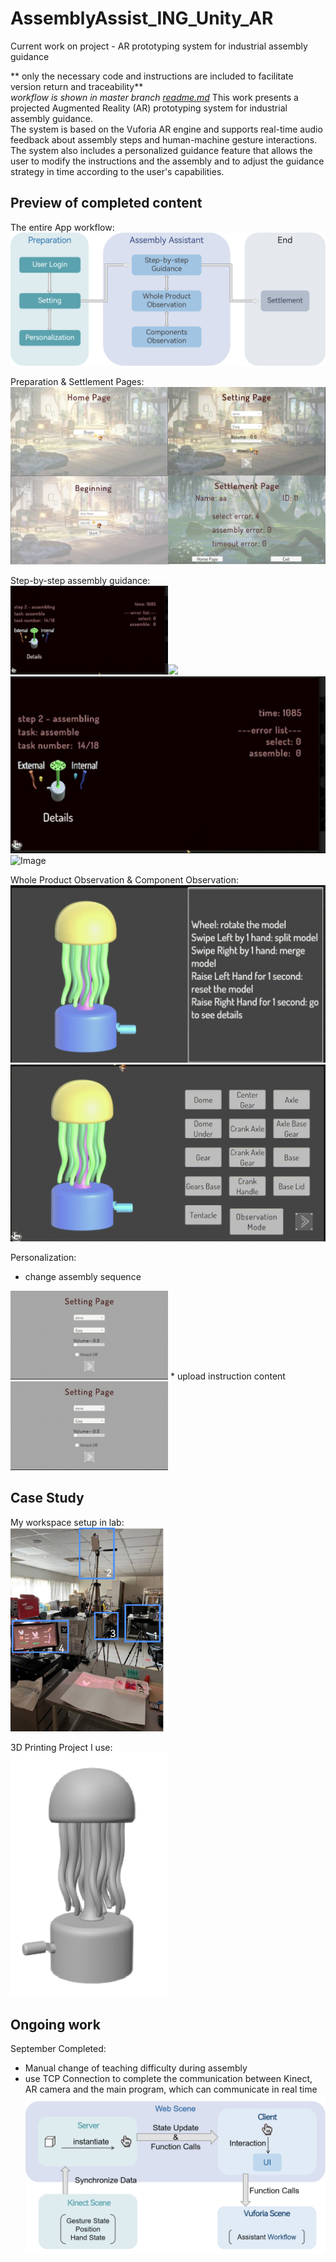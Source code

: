 # AssemblyAssist_ING_Unity_AR
Current work on project - AR prototyping system for industrial assembly guidance 

** only the necessary code and instructions are included to facilitate version return and traceability** <br>
*workflow is shown in master branch [readme.md](https://github.com/violet0330/AssemblyAssist_ING_Unity_AR/tree/master#readme)*
This work presents a projected Augmented Reality (AR) prototyping system for industrial assembly guidance. <br> 
The system is based on the Vuforia AR engine and supports real-time audio feedback about assembly steps and human-machine gesture interactions. The system also includes a personalized guidance feature that allows the user to modify the instructions and the assembly and to adjust the guidance strategy in time according to the user's capabilities.

## Preview of completed content
The entire App workflow:<br>
![Image](https://github.com/violet0330/AssemblyAssist_ING_Unity_AR/blob/main/Img/appFramework.png)

Preparation & Settlement Pages: <br>
![Image](https://github.com/violet0330/AssemblyAssist_ING_Unity_AR/blob/main/Img/preparationPages.png)

Step-by-step assembly guidance: <br>
  <img src="https://github.com/violet0330/AssemblyAssist_ING_Unity_AR/blob/main/Img/assemblyPart2.gif" width="50%"><img src="https://github.com/violet0330/AssemblyAssist_ING_Unity_AR/blob/main/Img/assemblyPart1.gif" width="50%">
![Image](https://github.com/violet0330/AssemblyAssist_ING_Unity_AR/blob/main/Img/assemblyPart2.gif)
![Image](https://github.com/violet0330/AssemblyAssist_ING_Unity_AR/blob/main/Img/assemblyPart1.gif)

Whole Product Observation & Component Observation:<br>
![Image](https://github.com/violet0330/AssemblyAssist_ING_Unity_AR/blob/main/Img/interaction1.gif)
![Image](https://github.com/violet0330/AssemblyAssist_ING_Unity_AR/blob/main/Img/interaction2.gif)

Personalization:<br>
  * change assembly sequence <br>
  <img src="https://github.com/violet0330/AssemblyAssist_ING_Unity_AR/blob/main/Img/personalization1.gif" width="50%">
  * upload instruction content<br>
  <img src="https://github.com/violet0330/AssemblyAssist_ING_Unity_AR/blob/main/Img/personalization2.gif" width="50%">

## Case Study
My workspace setup in lab: <br>
  <img src="https://github.com/violet0330/AssemblyAssist_ING_Unity_AR/blob/main/Img/Workspace.png" width="50%">

3D Printing Project I use: <br>
  <img src="https://github.com/violet0330/AssemblyAssist_ING_Unity_AR/blob/main/Img/jellyfish.png" width="50%">

## Ongoing work
September Completed:<br>
 * Manual change of teaching difficulty during assembly <br>
 * use TCP Connection to complete the communication between Kinect, AR camera and the main program, which can communicate in real time <br>
 ![Image](https://github.com/violet0330/AssemblyAssist_ING_Unity_AR/blob/main/Img/dataTransfer.png)
